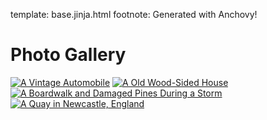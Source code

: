template: base.jinja.html
footnote: Generated with Anchovy!

# Photo Gallery

<div class="gallery">
    <a href="static/images/home-sweet-home-cdk.webp"><img src="static/images/home-sweet-home-cdk.thumb.png" alt="A Vintage Automobile"></a>
    <a href="static/images/nice-wheels-cdk.webp"><img src="static/images/nice-wheels-cdk.thumb.png" alt="A Old Wood-Sided House"></a>
    <a href="static/images/stormy-cdk.webp"><img src="static/images/stormy-cdk.thumb.png" alt="A Boardwalk and Damaged Pines During a Storm"></a>
    <a href="static/images/quayside-newcastle.webp"><img src="static/images/quayside-newcastle.thumb.png" alt="A Quay in Newcastle, England"></a>
</div>
